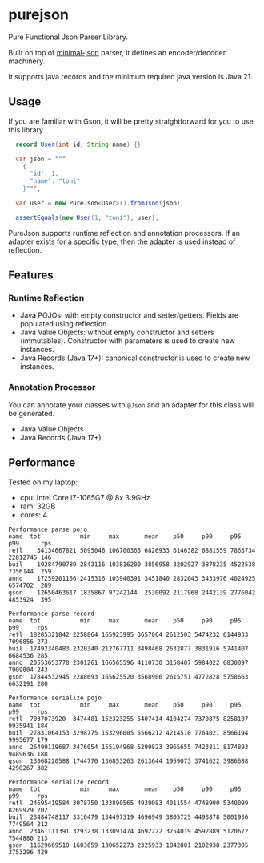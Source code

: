 # purejson

Pure Functional Json Parser Library.

Built on top of [minimal-json](https://github.com/tonivade/minimal-json) parser, it defines an encoder/decoder machinery.

It supports java records and the minimum required java version is Java 21.

## Usage

If you are familiar with Gson, it will be pretty straightforward for you to use this
library.

```java
  record User(int id, String name) {}

  var json = """
    { 
      "id": 1, 
      "name": "toni" 
    }""";

  var user = new PureJson<User>().fromJson(json);

  assertEquals(new User(1, "toni"), user);
```

PureJson supports runtime reflection and annotation processors. If an adapter exists for a 
specific type, then the adapter is used instead of reflection.

## Features

### Runtime Reflection

- Java POJOs: with empty constructor and setter/getters. Fields are populated using reflection.
- Java Value Objects: without empty constructor and setters (immutables). Constructor with parameters is used to create new instances.
- Java Records (Java 17+): canonical constructor is used to create new instances.

### Annotation Processor

You can annotate your classes with `@Json` and an adapter for this class will be generated.

- Java Value Objects
- Java Records (Java 17+)

## Performance

Tested on my laptop: 
- cpu: Intel Core i7-1065G7 @ 8x 3.9GHz
- ram: 32GB
- cores: 4

```
Performance parse pojo
name  tot	        min     max       mean    p50     p90     p95     p99      rps
refl	34134667821 5095046 106700365 6826933 6146382 6881559 7863734 22812745 146
buil	19284790789 2843116 103816200 3856958 3202927 3878235 4522538 7356144  259
anno	17259201156 2415316 103940391 3451840 2832043 3433976 4024925 6574702  289
gson	12650463617 1835867	97242144  2530092 2117968 2442139 2776042 4853924  395
```

```
Performance parse record
name  tot	        min     max       mean    p50     p90     p95     p99     rps
refl  18285321842 2258864 165923995 3657064 2612503 5474232 6144933 7096856 273
buil  17492340483 2320340 212767711 3498468 2632877 3831916 5741407 6684536 285
anno  20553653778 2301261 166565596 4110730 3158407 5984022 6830097 7909004 243
gson  17844532945 2288693 165625520 3568906 2615751 4772828 5758663 6632191 280
```

```
Performance serialize pojo
name  tot	        min     max       mean    p50     p90     p95     p99     rps
refl  7037073920  3474481 152323255 5407414 4104274 7370875 8258107 9935941 184
buil  27831064153 3298775 153296005 5566212 4214510 7764021 8566194 9995677 179
anno  26499119687 3476054 155194968 5299823 3965655 7423811 8174893 9489636 188
gson  13068220588 1744770 136853263 2613644 1959073 3741622 3986688 4298267 382
```

```
Performance serialize record
name  tot	        min     max       mean    p50     p90     p95     p99     rps
refl  24695419584 3078750 133890565 4939083 4011554 4748900 5340099 8269929 202
buil  23484748117 3310479 134497319 4696949 3805725 4493878 5001936 7749564 212
anno  23461111391 3293238 133091474 4692222 3754019 4592889 5120672 7544880 213
gson  11629669510 1603659 130652273 2325933 1842801 2102938 2377305 3753296 429
```
